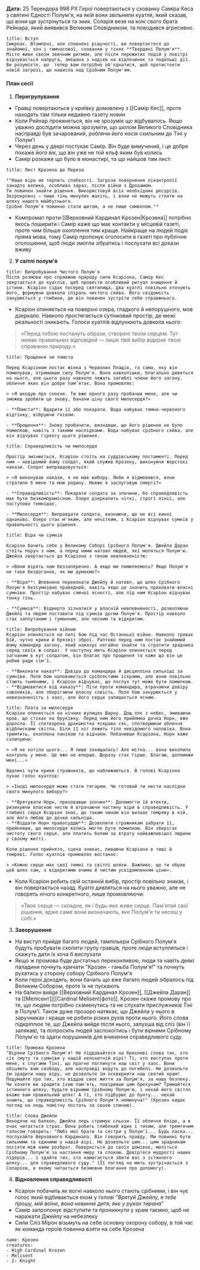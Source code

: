 **Дата:** 25 Терендора 998 РХ
Герої повертаються у схованку Саміра Кеса з святині Єдності Полум'я, на якій вони звільнили куатля, який сказав, що вони ще зустрінуться та зник. Соларія везе на коні свого брата Рейнара, який виявився Великим Сповідником, та поводився агресивно.
```ad-note
title: Вступ
Смеркає. Втомлені, але сповнені рішучості, ви повертаєтеся до знайомої, хоч і тимчасової, схованки у тінях **Твердині Полум'я**. Місто живе своїм звичним ритмом, але після пережитих подій у повітрі відчувається напруга, змішана з надією на відпочинок та подальші дії. Ви розумієте, що  тепер вам потрібно об'єднатися, щоб протистояти новій загрозі, що нависла над Срібним Полум'ям.
```
#### План сесії
1. **Перегрупування**
- Гравці повертаються у криївку домовлену з [[Самір Кес]], проте находять там тільки недавню газету новин
- Коли Рейнар прокинеться, він не зрозуміє що відбувалось. Якщо уважно дослідити можна зрозуміти, що шолом Великого Сповідника насправді був зачарований, роблячи його носія схильним до Тіні у Полум'ї 
- Через день у двері постукає Самір. Він буде вимучений, і це добре покаже його вік, що він уже не той ельф яким був колись
- Самір розкаже що було в монастирі, та що найшов там лист:
```ad-note
title: Лист Крозена до Переза 

*"Наша віра не терпить слабкості. Загроза повернення лікантропії занадто велика, особливо зараз, після війни з Дроаамом.  
Ти повинен знайти рішення. Використовуй всіх необхідних ресурсів. Звірокровні – лише тінь минулих жахіть, і вони не можуть стояти на шляху нашого майбутнього.  
Срібне Полум’я повинно стати щитом, а не лише символом."*  
```
- Компромат проти [[Верховний Кардинал Крозен|Крозена]] потрібно якось поширити і Самір каже що має контакти у місцевій газеті, проте чим більше охоплення тим краще. Найкраще на людей подіє пряма мова, тому Самір пропонує оголосити в газеті про публічне оголошення, щоб люди змогли зібратись і послухати всі докази вживу
2. **У світлі полум'я**
```ad-note
title: Випробування Чистого Полум'я
Після розмови про справжню природу сили Ксаріона, Самір Кес звертається до куатлів, щоб провести особливий ритуал очищення й істини. Ксаріон сідає посеред святилища, два куатлі повільно оточують його, формуючи довкола спіраль чистого сяйва. Його свідомість занурюється у глибини, де він повинен зустріти себе справжнього.
```
- Ксаріон опиняється на поверхні озера, гладкого й непорушного, мов дзеркало. Навколо простягається сутінковий простір, де межі реальності зникають. Голоси куатлів відлунюють довкола нього:

> «Перед тобою постануть образи, створені твоїм серцем. Тут немає правильних відповідей — лише твій вибір відкриє твою справжню природу.»
```ad-note
title: Прощення чи помста

Перед Ксаріоном постає жінка з Червоних Плащів, та сама, яку він помилував, отримавши силу Полум'я. Вона навколішки, благально дивиться на нього, але цього разу навколо лежать загиблі члени його загону, обличчя яких він добре пам’ятає. Вона промовляє:

> «Я шкодую про скоєне. Ти вже одного разу пробачив мене, але чи зможеш зробити це знову, бачачи ціну свого милосердя?»

- **Помста**: Вдарити її або покарати. Вода набуває темно-червоного відтінку, вібруючи гнівом.
    
- **Прощення**: Знову пробачити, визнавши, що його рішення не було помилкою, навіть з такими наслідками. Вода набуває срібного сяйва, але він відчуває гіркоту цього рішення.
```
 ```ad-note
title: Справедливість чи милосердя

Простір змінюється, Ксаріон стоїть на суддівському постаменті. Перед ним — невідомий йому солдат, який служив Крозену, виконуючи жорстокі накази. Солдат виправдовується:

> «Я виконував накази, я не мав вибору. Якби я відмовився, вони стратили б мене та мою родину. Невже я заслуговую смерті?»

- **Справедливість**: Покарати солдата за злочини, бо справедливість має бути безкомпромісною. Озеро дзеркалить чіткі, строгі лінії, але поступово темнішає.
    
- **Милосердя**: Виправдати солдата, визнаючи, що не всі винні однаково. Озеро стає м'яким, але нечітким, і Ксаріон відчуває сумнів у правильності цього рішення.
```
```ad-note
title: Віра чи сумнів

Ксаріон бачить себе у Великому Соборі Срібного Полум'я. Джейла Даран стоїть поруч з ним, а перед ними натовп людей, які моляться Полум'ю. Джейла звертається до Ксаріона з тихою невпевненістю:

> «Вони вірять нам беззаперечно. А якщо ми помиляємось? Якщо Полум'я не таке бездоганне, як ми думаємо?»

- **Віра**: Впевнено переконати Джейлу й натовп, що шлях Срібного Полум'я безсумнівно праведний, навіть якщо це значить приховати власні сумніви. Простір набуває сяючої ясності, але під ним Ксаріон відчуває тонку тінь.
    
- **Сумнів**: Відверто зізнатися у власній невпевненості, дозволяючи Джейлі та людям поставити під сумнів догми Полум'я. Простір навколо стає заплутаним і туманним, але чесним та відкритим.
```
```ad-note
title: Випробування війною
Ксаріон опиняється на полі бою під час Останньої війни. Навколо триває бій, чутно крики й брязкіт зброї. Раптово перед ним постає знайомий йому командир загону, який наказує негайно знайти та стратити зрадника серед своїх ж солдат. У наступну мить Ксаріон опиняється перед загнаним в кут солдатом, він благає про прощення та каже що він це робив ради сім'ї.

- **Виконати наказ**: Довіра до командира й дисципліна сильніші за сумніви. Поле бою наповнюється сріблястими іскрами, але вони повільно стають тьмяними, і Ксаріон відчуває, що послух тут може бути помилкою.
- **Відмовитися від наказу**: Піти проти командира, втрачаючи довіру союзників, але зберігаючи власну совість. Поле бою занурюється у невизначеність і хаос, але його серце залишається ясним.

```
```ad-note
title: Плата за милосердя
Ксаріон опиняється на нічних вулицях Шарну. Дощ ллє з небес, змиваючи кров, що стікає на бруківку. Перед ним його прийомна дочка Норн, вже доросла. Її спотворена дракомітка яскраво сяє, спотворюючи обличчя відблисками світла. Біля її ніг лежить тіло невідомого чоловіка. Вона тремтить, охоплена панікою та відчаєм. Побачивши Ксаріона, Норн каже схлипуючи:

> «Я не хотіла цього... Я лише захищалась! Але мітка... вона вихопила контроль у мене. Це вже не вперше. Щоразу стає гірше. Благаю, допоможи мені...»

Вдалині чути крики стражників, що наближаються. В голові Ксаріона лунає голос куатлів:

> «Іноді милосердя може стати тягарем. Чи готовий ти нести наслідки свого минулого вибору?»

- **Врятувати Норн, приховавши злочин**: Допомогти їй втекти, ризикуючи власною честю й втрачаючи частину віри в справедливість. У глибині серця Ксаріон знає, що таким чином він визнає темряву в ній, але його любов до дочки сильніша.
- **Віддати Норн правосуддю**: Дозволити стражникам забрати її, прийнявши, що милосердя колись могло бути помилкою. Він зберігає чистоту свого серця, але платить болем за втрату найважливішої людини у своєму житті.

Коли рішення прийнято, сцена зникає, лишаючи Ксаріона в тиші й темряві. Голос куатлів промовляє востаннє:

> «Кожне серце має свої темні та світлі шляхи. Важливо, що ти обрав цей шлях сам, з відкритими очима й чистим усвідомленням ціни».

```

- Коли Ксаріон робить свій останній вибір, простір повільно зникає, і він повертається назад. Куатлі дивляться на нього уважно, але не говорять нічого конкретного, лише промовляючи:

> «Твоє серце — складне, як і будь-яке живе серце. Пам'ятай свої рішення, адже саме вони визначають, яке Полум'я ти несеш у собі.»

3. **Заворушення**
- На виступ прийде багато людей, тампільєри Срібного Полум'я будуть пробувати схопити групу гравців, проте люди вступляться і скажуть дати їх хоча б вислухати
- Якщо ж промова буде достатньо переконливою, люди та навіть деякі паладини почнуть кричати "Крозен - ганьба Полум'я!" та почнуть рухатись у сторону собору Срібного Полум'я
- Коли герої доходять, вони бачать що вже багато людей зібралось під Великим Собором, проте їх не пускають
- На балкон вийде [[Верховний Кардинал Крозен]], [[Джейла Даран]] та [[Мелісент]][[Cardinal Melisent|фото]]. Крозен скаже промову про те, що людям потрібно схаменутись та не слухати прислужників Тіні в Полум'ї. Також дуже прозоро натякає, що Джейла у нього в заручниках і краще не робити різких рухів проти нього. Його слова підкріплює те, що Джейла вийде після нього, запухша від сліз (він її залякав), та попросить людей заспокоїтись і бути вірними Срібному Полум'ю та здати порушників для вчинення справедливого суду.
```ad-note
title: Промова Крозена
"Віряни Срібного Полум'я! Не піддавайтеся на брехливі слова тих, хто сіє смуту та сумніви у нашій непохитній вірі! Ті, хто виступає проти мене, є слугами Тіні, що прагне поглинути наш світ у хаос. Вони обіцяють вам свободу, але насправді ведуть до погибелі. Не дозвольте їм зрадити нашу віру, не дозвольте їм осквернити наш святий храм! Подумайте про тих, хто віддав своє життя за Полум'я, за нашу безпеку. Чи хочете ви зрадити їхню пам'ять, повіривши цим брехунам? Тримайтеся істинного шляху, будьте вірними Срібному Полум'ю, і нехай його світло вкаже вам правильний шлях! А ті, хто підбурює до бунту... нехай знають, що справедливість Срібного Полум'я неминуча!" (Крозен кидає погляд на ледь помітну постать за своєю спиною).
```
```ad-note
title: Слова Джейли
Виходячи на балкон, Джейла ледь стримує сльози. Її обличчя бліде, а в очах читається страх. Вона робить глибокий вдих і тихим, але тремтячим голосом говорить: "Любі мої брати та сестри у Полум'ї... Будь ласка... послухайте Верховного Кардинала. Він говорить правду. Ми повинні бути сильними та єдиними у нашій вірі. Не дозвольте цим... цим зрадникам посіяти між нами розбрат. Поверніться до своїх домівок, моліться Срібному Полум'ю за настання миру та спокою. Довіртеся мудрості наших лідерів... і здайте тих, хто намагається збити вас з істинного шляху... для справедливого суду." (Її погляд на мить зустрічається з Соларією, в якому читається безмовне благання про допомогу).
```
4. **Відновлення справедливості**
- Ксаріон побачить як вогні навколо нього стають срібними, і він чує голос який відбивається ехом у голові "*Врятуй Джейлу, я тебе прошу, мій воїне, вона невинне дитя, яке у руках тирана*"
- Самір запропонує відступити та проникнути у храм таємно, щоб не наражати Джейлу на небезпеку
- Сили Сліз Мірон візьмуть на себе основну охорону собору, в той час як команда героїв повинна взяти на себе Крозена
```encounter 
name: Крозен
creatures: 
- High Cardinal Krozen
- Melisent
- 2: Knight
```

